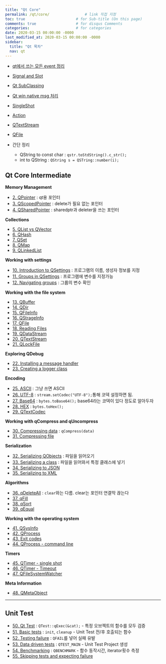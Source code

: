 ```yaml
---
title: "Qt Core"
permalink: /qt/core/                # link 직접 지정
toc: true                       # for Sub-title (On this page)
comments: true                  # for disqus Comments
categories:                     # for categories
date: 2020-03-15 00:00:00 -0000
last_modified_at: 2020-03-15 00:00:00 -0000
sidebar:
  title: "Qt 목차"
  nav: qt
---
```


* [qt에서 쓰는 모든 event 정리](/qt/core/event/)

* [Signal and Slot](https://goodayth.github.io/Qt-signal-slot/)
* [Qt SubClassing](https://goodayth.github.io/Qt-subclassing/)
* [Qt win native msg 처리](https://goodayth.github.io/Qt-native-msg/)
* [SingleShot](https://goodayth.github.io/Qt-singleshot/)
* [Action](https://goodayth.github.io/Qt-action/)
* [QTextStream](https://goodayth.github.io/Qt-qtextstream/)
* [QFile](https://goodayth.github.io/Qt-qfile/)

* 간단 정리
    - QString to const char : `qstr.toStdString().c_str();`
    - int to QString : `QString s = QSTring::number(i);`

## Qt Core Intermediate

**Memory Management**

* [2. QPointer](/qt/core/QPointer/) : qt용 포인터
* [3. QScopedPointer](/qt/core/QScopedPointer/) : delete가 필요 없는 포인터
* [4. QSharedPointer](/qt/core/QScopedPointer/) : sharedptr과 deleter을 쓰는 포인터

**Collections**

* [5. QList vs QVector](/qt/core/QList-QVector/)
* [6. QHash](/qt/core/QHash/)
* [7. QSet](/qt/core/QSet/)
* [8. QMap](/qt/core/QMap/)
* [9. QLinkedList](/qt/core/QLinkedList/)

**Working with settings**

* [10. Introduction to QSettings](/qt/core/QSettings/) : 프로그램의 이름, 생성자 정보를 지정
* [11. Groups in QSettings](/qt/core/Groups-QSettings/) : 프로그램에 변수를 지정가능
* [12. Navigating groups](/qt/core/Navigating-group/) : 그룹의 변수 확인

**Working with the file system**

* [13. QBuffer](/qt/core/QBuffer/)
* [14. QDir](/qt/core/QDir/)
* [15. QFileInfo](/qt/core/QFileInfo/)
* [16. QStrageInfo](/qt/core/QStrageInfo/)
* [17. QFile](/qt/core/QFile/)
* [18. Reading Files](/qt/core/Reading-files/)
* [19. QDataStream](/qt/core/QDataStream/)
* [20. QTextStream](/qt/core/QTextStream/)
* [21. QLockFile](/qt/core/QLockFile/)

**Exploring QDebug**

* [22. Installing a message handler](/qt/core/qdebug-handler/)
* [23. Creating a logger class](/qt/core/qdebug-logger/)

**Encoding**

* [25. ASCII](/qt/core/ascii/) : 그냥 쓰면 ASCII
* [26. UTF-8](/qt/core/utf-8/) : `stream.setCodec("UTF-8");`통해 코덱 설정하면 됨.
* [27. Base64](/qt/core/base-64/) : `bytes.toBase64();` base64라는 코덱이 있다 정도로 알아두자
* [28. HEX](/qt/core/hex/) : `bytes.toHex();`
* [29. QTextCodec](/qt/core/qtextcodec/)

**Working with qCompress and qUncompress**

* [30. Compressing data](/qt/core/compress-data/) : `qCompress(data)`
* [31. Compressing file](/qt/core/compress-file/)

**Serialization**

* [32. Serializing QObjects](/qt/core/serializing-qobject/) : 파일을 읽어오기
* [33. Serializing a class](/qt/core/serializing-class/) : 파일을 읽어와서 특정 클래스에 넣기
* [34. Serializing to JSON](/qt/core/serializing-json/)
* [35. Serializing to XML](/qt/core/serializing-xml/)

**Algorithms**

* [36. qDeleteAll](/qt/core/qdeleteall/) : `clear`와는 다름. clear는 포인터 연결막 끊는다
* [37. qFill](/qt/core/qfill/)
* [38. qSort](/qt/core/qsort/)
* [39. qEqual](/qt/core/qEqual/)

**Working with the operating system**

* [41. QSysInfo](/qt/core/qsysinfo/)
* [42. QProcess](/qt/core/qprocess/)
* [43. Exit codes](/qt/core/exitcodes/)
* [44. QProcess - command line](/qt/core/process-command/)

**Timers**

* [45. QTimer - single shot](/qt/core/single-shot/)
* [46. QTimer - Timeout](/qt/core/timeout/)
* [47. QFileSystemWatcher](/qt/core/QFileSystemWatcher/)

**Meta Information**

* [48. QMetaObject](/qt/core/qmetaobject/)

---

## Unit Test

* [50. Qt Test](/qt/core/QtTest/) : `QTest::qExec(&cat);` - 특정 오브젝트의 함수를 모두 검증
* [51. Basic tests](/qt/core/basictest/) : `init`, `cleanup` - Unit Test 전/후 호출되는 함수
* [52. Testing failure](/qt/core/testfail/) : `QFAIL`를 넣어 실패 유발
* [53. Data driven tests](/qt/core/datadriven/) : `QTEST_MAIN` - Unit Test Project 생성
* [54. Benchmarking](/qt/core/benchmarking/) : `QBENCHMARK` - 함수 동작시간, iterator횟수 측정
* [55. Skipping tests and expecting failure](/qt/core/skiptest/)